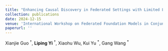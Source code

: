 ```yaml
--- 
title: "Enhancing Causal Discovery in Federated Settings with Limited Local Samples" 
collection: publications 
date: 2024-12-15
venue: 'International Workshop on Federated Foundation Models in Conjunction with NeurIPS 2024 (FL@FM-NeurIPS'24)' 
paperurl: '' 
--- 
```

Xianjie Guo $^{\dagger}$, **Liping Yi** $^{\dagger}$, Xiaohu Wu, Kui Yu $^{\ast}$, Gang Wang $^{\ast}$
